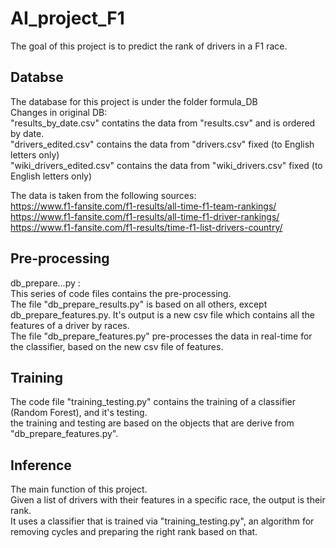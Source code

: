 # AI_project_F1

The goal of this project is to predict the rank of drivers in a F1 race.

## Databse
The database for this project is under the folder formula_DB  
Changes in original DB:  
"results_by_date.csv" contatins the data from "results.csv" and is ordered by date.  
"drivers_edited.csv" contains the data from "drivers.csv" fixed (to English letters only)  
"wiki_drivers_edited.csv" contains the data from "wiki_drivers.csv" fixed (to English letters only)  

The data is taken from the following sources:  
https://www.f1-fansite.com/f1-results/all-time-f1-team-rankings/  
https://www.f1-fansite.com/f1-results/all-time-f1-driver-rankings/  
https://www.f1-fansite.com/f1-results/time-f1-list-drivers-country/  

## Pre-processing
db_prepare...py :  
This series of code files contains the pre-processing.  
The file "db_prepare_results.py" is based on all others, except db_prepare_features.py. It's output is a new csv file which contains all the features of a driver by races.  
The file "db_prepare_features.py" pre-processes the data in real-time for the classifier, based on the new csv file of features.  

## Training
The code file "training_testing.py" contains the training of a classifier (Random Forest), and it's testing.  
the training and testing are based on the objects that are derive from "db_prepare_features.py".  

## Inference
The main function of this project.  
Given a list of drivers with their features in a specific race, the output is their rank.  
It uses a classifier that is trained via "training_testing.py", an algorithm for removing cycles and preparing the right rank based on that.  
